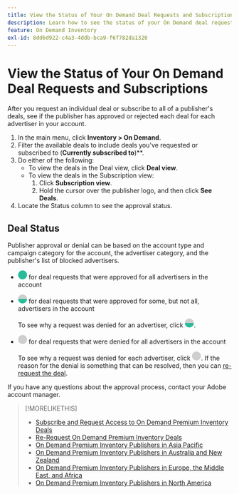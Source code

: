 ```yaml
---
title: View the Status of Your On Demand Deal Requests and Subscriptions
description: Learn how to see the status of your On Demand deal requests and subscriptions.
feature: On Demand Inventory
exl-id: 8dd6d922-c4a3-4ddb-bca9-f6f782da1320
---
```

# View the Status of Your On Demand Deal Requests and Subscriptions

After you request an individual deal or subscribe to all of a publisher's deals, see if the publisher has approved or rejected each deal for each advertiser in your account.

1. In the main menu, click **Inventory > On Demand**.
1. Filter the available deals to include deals you've requested or subscribed to (**Currently subscribed to**)**.
1. Do either of the following:
   * To view the deals in the Deal view, click **Deal view**.
   * To view the deals in the Subscription view:
      1. Click **Subscription view**.
      1. Hold the cursor over the publisher logo, and then click **See Deals**.
1. Locate the Status column to see the approval status.

## Deal Status

Publisher approval or denial can be based on the account type and campaign category for the account, the advertiser category, and the publisher's list of blocked advertisers.

* ![fully approved](/help/dsp/assets/approved.png) for deal requests that were approved for all advertisers in the account

* ![partially approved](/help/dsp/assets/partly-approved.png) for deal requests that were approved for some, but not all, advertisers in the account

   To see why a request was denied for an advertiser, click ![partially approved](/help/dsp/assets/partly-approved.png).

* ![denied](/help/dsp/assets/denied.png) for deal requests that were denied for all advertisers in the account

   To see why a request was denied for each advertiser, click ![denied](/help/dsp/assets/denied.png). If the reason for the denial is something that can be resolved, then you can [re-request the deal](/help/dsp/inventory/on-demand-inventory-rerequest.md).

If you have any questions about the approval process, contact your Adobe account manager.

>[!MORELIKETHIS]
>
>* [Subscribe and Request Access to On Demand Premium Inventory Deals](on-demand-inventory-subscribe.md)
>* [Re-Request On Demand Premium Inventory Deals](on-demand-inventory-rerequest.md)
>* [On Demand Premium Inventory Publishers in Asia Pacific](on-demand-inventory-publishers-apac.md)
>* [On Demand Premium Inventory Publishers in Australia and New Zealand](on-demand-inventory-publishers-anz.md)
>* [On Demand Premium Inventory Publishers in Europe, the Middle East, and Africa](on-demand-inventory-publishers-emea.md)
>* [On Demand Premium Inventory Publishers in North America](on-demand-inventory-publishers-na.md)

